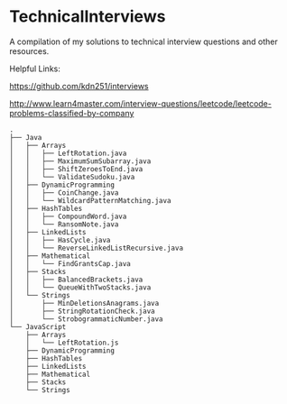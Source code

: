 # TechnicalInterviews
A compilation of my solutions to technical interview
questions and other resources.

Helpful Links:

https://github.com/kdn251/interviews

http://www.learn4master.com/interview-questions/leetcode/leetcode-problems-classified-by-company

```
.  
├── Java  
│   ├── Arrays  
│   │   ├── LeftRotation.java  
│   │   ├── MaximumSumSubarray.java  
│   │   ├── ShiftZeroesToEnd.java  
│   │   └── ValidateSudoku.java  
│   ├── DynamicProgramming  
│   │   ├── CoinChange.java  
│   │   └── WildcardPatternMatching.java  
│   ├── HashTables  
│   │   ├── CompoundWord.java  
│   │   └── RansomNote.java  
│   ├── LinkedLists  
│   │   ├── HasCycle.java  
│   │   └── ReverseLinkedListRecursive.java  
│   ├── Mathematical  
│   │   └── FindGrantsCap.java  
│   ├── Stacks  
│   │   ├── BalancedBrackets.java  
│   │   └── QueueWithTwoStacks.java  
│   └── Strings  
│       ├── MinDeletionsAnagrams.java  
│       ├── StringRotationCheck.java  
│       └── StrobogrammaticNumber.java  
└── JavaScript  
    ├── Arrays  
    │   └── LeftRotation.js  
    ├── DynamicProgramming  
    ├── HashTables  
    ├── LinkedLists  
    ├── Mathematical  
    ├── Stacks  
    └── Strings  
```
